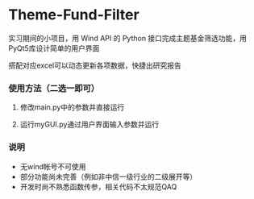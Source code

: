 # Theme-Fund-Filter

实习期间的小项目，用 Wind API 的 Python 接口完成主题基金筛选功能，用PyQt5库设计简单的用户界面

搭配对应excel可以动态更新各项数据，快捷出研究报告

### 使用方法（二选一即可）

1. 修改main.py中的参数并直接运行

2. 运行myGUI.py通过用户界面输入参数并运行

### 说明

- 无wind帐号不可使用
- 部分功能尚未完善（例如非中信一级行业的二级展开等）
- 开发时尚不熟悉函数传参，相关代码不太规范QAQ
